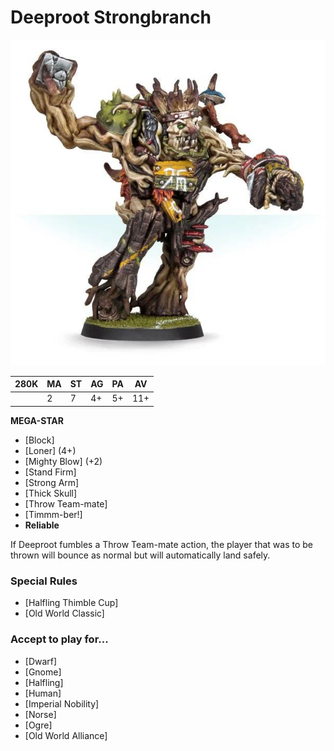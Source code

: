 # Deeproot Strongbranch

![](../media/starplayers/DeeprootStrongbranch01.jpg)

| 280K  | MA | ST | AG | PA | AV |
| --- | --- | --- | --- | --- | --- |
| | 2 | 7 | 4+ | 5+ | 11+ |

**MEGA-STAR**

* [Block]
* [Loner] (4+)
* [Mighty Blow] (+2)
* [Stand Firm]
* [Strong Arm]
* [Thick Skull]
* [Throw Team-mate]
* [Timmm-ber!]
* **Reliable**

If Deeproot fumbles a Throw Team-mate action, the player that was to be thrown will bounce as normal but will automatically land safely.

### Special Rules

* [Halfling Thimble Cup]
* [Old World Classic]

### Accept to play for...

* [Dwarf]
* [Gnome]
* [Halfling]
* [Human]
* [Imperial Nobility]
* [Norse]
* [Ogre]
* [Old World Alliance]

